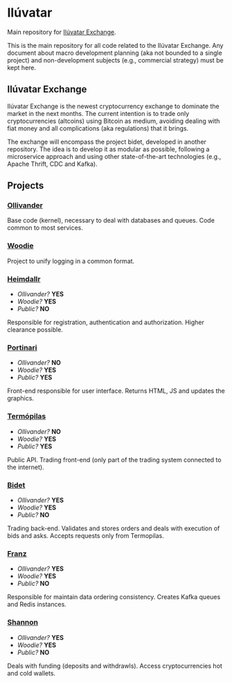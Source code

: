 # Ilúvatar

Main repository for [Ilúvatar Exchange](https://www.iluvatar.exchange).

This is the main repository for all code related to the Ilúvatar Exchange. Any document about macro development planning (aka not bounded to a single project) and non-development subjects (e.g., commercial strategy) must be kept here.

## Ilúvatar Exchange

Ilúvatar Exchange is the newest cryptocurrency exchange to dominate the market in the next months. The current intention is to trade only cryptocurrencies (altcoins) using Bitcoin as medium, avoiding dealing with fiat money and all complications (aka regulations) that it brings.

The exchange will encompass the project bidet, developed in another repository. The idea is to develop it as modular as possible, following a microservice approach and using other state-of-the-art technologies (e.g., Apache Thrift, CDC and Kafka).

## Projects

### [Ollivander](https://github.com/embatbr/ollivander)

Base code (kernel), necessary to deal with databases and queues. Code common to most services.

### [Woodie](https://github.com/embatbr/woodie)

Project to unify logging in a common format.

### [Heimdallr](https://github.com/embatbr/heimdallr)

- *Ollivander?* **YES**
- *Woodie?* **YES**
- *Public?* **NO**

Responsible for registration, authentication and authorization. Higher clearance possible.

### [Portinari](https://github.com/embatbr/portinari)

- *Ollivander?* **NO**
- *Woodie?* **YES**
- *Public?* **YES**

Front-end responsible for user interface. Returns HTML, JS and updates the graphics.

### [Termópilas](https://github.com/embatbr/termopilas)

- *Ollivander?* **NO**
- *Woodie?* **YES**
- *Public?* **YES**

Public API. Trading front-end (only part of the trading system connected to the internet).

### [Bidet](https://github.com/embatbr/bidet)

- *Ollivander?* **YES**
- *Woodie?* **YES**
- *Public?* **NO**

Trading back-end. Validates and stores orders and deals with execution of bids and asks. Accepts requests only from Termopilas.

### [Franz](https://github.com/embatbr/franz)

- *Ollivander?* **YES**
- *Woodie?* **YES**
- *Public?* **NO**

Responsible for maintain data ordering consistency. Creates Kafka queues and Redis instances.

### [Shannon](https://github.com/embatbr/shannon)

- *Ollivander?* **YES**
- *Woodie?* **YES**
- *Public?* **NO**

Deals with funding (deposits and withdrawls). Access cryptocurrencies hot and cold wallets.
